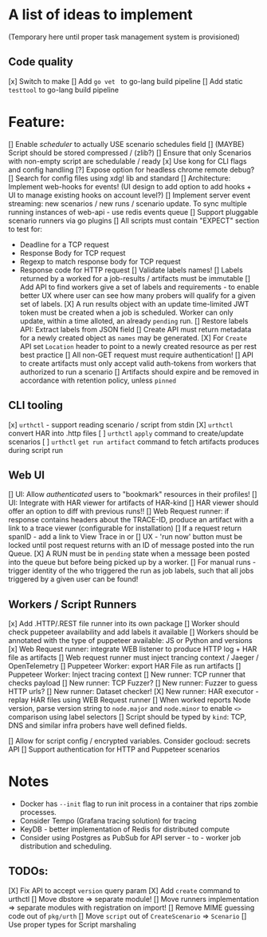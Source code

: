 # A list of ideas to implement
(Temporary here until proper task management system is provisioned)


## Code quality
[x] Switch to make
[] Add `go vet ` to go-lang build pipeline
[] Add static `testtool` to go-lang build pipeline

# Feature:
[] Enable *scheduler* to actually USE scenario schedules field
[] (MAYBE) Script should be stored compressed / (zlib?)
[] Ensure that only Scenarios with non-empty script are schedulable / ready
[x] Use kong for CLI flags and config handling
[?] Expose option for headless chrome remote debug?
[] Search for config files using xdg! lib and standard
[] Architecture: Implement web-hooks for events! (UI design to add option to add hooks + UI to manage existing hooks on account level?)
[] Implement server event streaming: new scenarios / new runs / scenario update. To sync multiple running instances of web-api - use redis events queue
[] Support pluggable scenario runners via go plugins
[] All scripts must contain "EXPECT" section to test for:
- Deadline for a TCP request
- Response Body for TCP request
- Regexp to match response body for TCP request
- Response code for HTTP request
[] Validate labels names!
[] Labels returned by a worked for a job-results / artifacts must be immutable
[] Add API to find workers give a set of labels and requirements - to enable better UX where user can see how many probers will qualify for a given set of labels.
[X] A run results object with an update time-limited JWT token must be created when a job is scheduled. Worker can only update, within a time alloted, an already `pending` run. 
[] Restore labels API: Extract labels from JSON field
[] Create API must return metadata for a newly created object as `names` may be generated.
[X] For `Create` API set `Location` header to point to a newly created resource as per rest best practice
[] All non-GET request must require authentication!
[] API to create artifacts must only accept valid auth-tokens from workers that authorized to run a scenario
[] Artifacts should expire and be removed in accordance with retention policy, unless `pinned`


## CLI tooling
[x] `urthctl` - support reading scenario / script from stdin
[X] `urthctl` convert HAR into .http files
[ ] `urthctl` `apply` command to create/update scenarios
[ ] `urthctl` `get run artifact` command to fetch artifacts produces during script run

## Web UI
[] UI: Allow _authenticated_ users to "bookmark" resources in their profiles!
[] UI: Integrate with HAR viewer for artifacts of HAR-kind
[] HAR viewer should offer an option to diff with previous runs!!
[] Web Request runner: if response contains headers about the TRACE-ID, produce an artifact with a link to a trace viewer (configurable for installation)
[] If a request return spanID - add a link to View Trace in <Jager> or <Tempo>
[] UX - 'run now' button must be locked until post request returns with an ID of message posted into the run Queue.
[X] A RUN must be in `pending` state when a message been posted into the queue but before being picked up by a worker.
[] For manual runs - trigger identity of the who triggered the run as job labels, such that all jobs triggered by a given user can be found!

## Workers / Script Runners
[x] Add .HTTP/.REST file runner into its own package
[] Worker should check puppeteer availability and add labels it available
[] Workers should be annotated with the type of puppeteer available: JS or Python and versions
[x] Web Request runner: integrate WEB listener to produce HTTP log + HAR file as artifacts
[] Web request runner must inject trancing context / Jaeger / OpenTelemetry
[] Puppeteer Worker: export HAR File as run artifacts
[] Puppeteer Worker: Inject tracing context
[] New runner: TCP runner that checks payload
[] New runner: TCP Fuzzer?
[] New runner: Fuzzer to guess HTTP urls?
[] New runner: Dataset checker!
[X] New runner: HAR executor - replay HAR files using WEB Request runner
[] When worked reports Node version, parse version string to `node.major` and `node.minor` to enable `<>` comparison using label selectors
[] Script should be typed by `kind`: TCP, DNS and similar infra probers have well defined fields. 


[] Allow for script config / encrypted variables. Consider gocloud: secrets API
[] Support authentication for HTTP and Puppeteer scenarios


# Notes
- Docker has `--init` flag to run init process in a container that rips zombie processes.
- Consider Tempo (Grafana tracing solution) for tracing
- KeyDB - better implementation of Redis for distributed compute
- Consider using Postgres as PubSub for API server - to - worker job distribution and scheduling.

## TODOs:
[X] Fix API to accept `version` query param
[X] Add `create` command to urthctl
[] Move dbstore => separate module!
[] Move runners implementation => separate modules with registration on import!
[] Remove MIME guessing code out of `pkg/urth`
[] Move `script` out of `CreateScenario` => `Scenario`
[] Use proper types for Script marshaling
